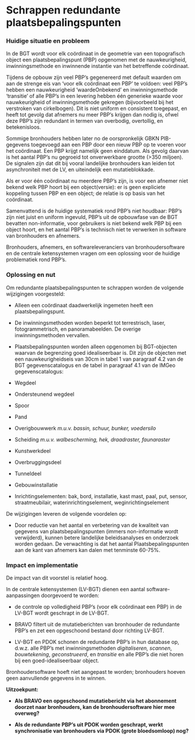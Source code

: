 Schrappen redundante plaatsbepalingspunten
==========================================

### Huidige situatie en probleem

In de BGT wordt voor elk coördinaat in de geometrie van een topografisch object
een plaatsbepalingspunt (PBP) opgenomen met de nauwkeurigheid, inwinningsmethode
en inwinnende instantie van het betreffende coördinaat.

Tijdens de opbouw zijn veel PBP’s gegenereerd met default waarden om aan de
strenge eis van ‘voor elk coördinaat een PBP’ te voldoen: veel PBP’s hebben een
nauwkeurigheid ‘waardeOnbekend’ en inwinningsmethode ‘transitie’ of alle PBP’s
in een levering hebben één generieke waarde voor nauwkeurigheid of
inwinningsmethode gekregen (bijvoorbeeld bij het verstroken van cirkelbogen).
Dit is niet uniform en consistent toegepast, en heeft tot gevolg dat afnemers nu
meer PBP’s krijgen dan nodig is, ofwel deze PBP’s zijn redundant in termen van
overbodig, overtollig, en betekenisloos.

Sommige bronhouders hebben later no de oorspronkelijk GBKN PIB-gegevens
toegevoegd aan een PBP door een nieuw PBP op te voeren voor het coördinaat. Een
PBP krijgt namelijk geen einddatum. Als gevolg daarvan is het aantal PBP’s nu
gegroeid tot onverwerkbare grootte (\>350 miljoen). De signalen zijn dat dit bij
vooral landelijke bronhouders kan leiden tot asynchroniteit met de LV, en
uiteindelijk een mutatieblokkade.

Als er voor één coördinaat nu meerdere PBP’s zijn, is voor een afnemer niet
bekend welk PBP hoort bij een object(versie): er is geen expliciete koppeling
tussen PBP en een object; de relatie is op basis van het coördinaat.

Samenvattend is de huidige systematiek rond PBP’s niet houdbaar: PBP’s zijn niet
juist en uniform ingevuld, PBP’s uit de opbouwfase van de BGT bevatten
non-informatie, voor gebruikers is niet bekend welk PBP bij een object hoort, en
het aantal PBP’s is technisch niet te verwerken in software van bronhouders en
afnemers.

Bronhouders, afnemers, en softwareleveranciers van bronhoudersoftware en de
centrale ketensystemen vragen om een oplossing voor de huidige problematiek rond
PBP’s.

### Oplossing en nut

Om redundante plaatsbepalingspunten te schrappen worden de volgende wijzigingen
voorgesteld:

-   Alleen een coördinaat daadwerkelijk ingemeten heeft een plaatsbepalingspunt.

-   De inwinningsmethoden worden beperkt tot terrestrisch, laser,
    fotogrammetrisch, en panoramabeelden. De overige inwinningsmethoden
    vervallen.

-   Plaatsbepalingspunten worden alleen opgenomen bij BGT-objecten waarvan de
    begrenzing goed idealiseerbaar is. Dit zijn de objecten met een
    nauwkeurigheidseis van 30cm in tabel 1 van paragraaf 4.2 van de BGT
    gegevenscatalogus en de tabel in paragraaf 4.1 van de IMGeo
    gegevenscatalogus:

-   Wegdeel

-   Ondersteunend wegdeel

-   Spoor

-   Pand

-   Overigbouwwerk *m.u.v. bassin, schuur, bunker, voedersilo*

-   Scheiding *m.u.v. walbescherming, hek, draadraster, faunaraster*

-   Kunstwerkdeel

-   Overbruggingsdeel

-   Tunneldeel

-   Gebouwinstallatie

-   Inrichtingselementen: bak, bord, installatie, kast mast, paal, put, sensor,
    straatmeubilair, waterinrichtingselement, weginrichtingselement

De wijzigingen leveren de volgende voordelen op:

-   Door reductie van het aantal en verbetering van de kwaliteit van gegevens
    van plaatsbepalingspunten (immers non-informatie wordt verwijderd), kunnen
    betere landelijke beleidsanalyses en onderzoek worden gedaan. De verwachting
    is dat het aantal Plaatsbepalingspunten aan de kant van afnemers kan dalen
    met tenminste 60-75%.

### Impact en implementatie

De impact van dit voorstel is relatief hoog.

In de centrale ketensystemen (LV-BGT) dienen een aantal software-aanpassingen
doorgevoerd te worden:

-   de controle op volledigheid PBP’s (voor elk coördinaat een PBP) in de LV-BGT
    wordt geschrapt in de LV-BGT.

-   BRAVO filtert uit de mutatieberichten van bronhouder de redundante PBP’s en
    zet een opgeschoond bestand door richting LV-BGT.

-   LV-BGT en PDOK schonen de redundante PBP’s in hun database op, d.w.z. alle
    PBP’s met inwinningsmethoden *digitaliseren, scannen*, *bouwtekening*,
    *geconstrueerd*, en *transitie* en alle PBP’s die niet horen bij een
    goed-idealiseerbaar object.

Bronhoudersoftware hoeft niet aangepast te worden; bronhouders hoeven geen
aanvullende gegevens in te winnen.

**Uitzoekpunt:**

-   **Als BRAVO een opgeschoond mutatiebericht via het abonnement doorzet naar
    bronhouders, kan de bronhoudersoftware hier mee overweg?**

-   **Als de redundante PBP’s uit PDOK worden geschrapt, werkt synchronisatie
    van bronhouders via PDOK (grote bloedsomloop) nog?**
